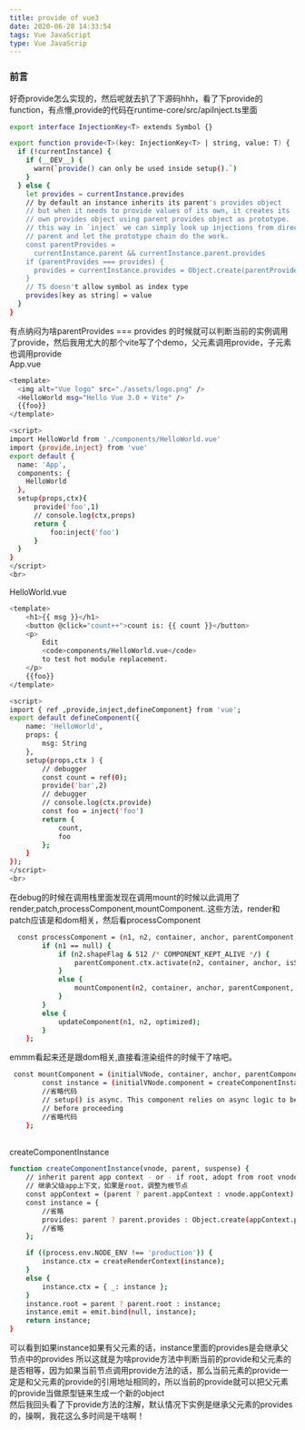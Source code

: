 ```yaml
---
title: provide of vue3
date: 2020-06-28 14:33:54
tags: Vue JavaScript
type: Vue JavaScrip
---
```


### 前言

好奇provide怎么实现的，然后呢就去扒了下源码hhh，看了下provide的function，有点懵,provide的代码在runtime-core/src/apiInject.ts里面
```bash
export interface InjectionKey<T> extends Symbol {}

export function provide<T>(key: InjectionKey<T> | string, value: T) {
  if (!currentInstance) {
    if (__DEV__) {
      warn(`provide() can only be used inside setup().`)
    }
  } else {
    let provides = currentInstance.provides
    // by default an instance inherits its parent's provides object
    // but when it needs to provide values of its own, it creates its
    // own provides object using parent provides object as prototype.
    // this way in `inject` we can simply look up injections from direct
    // parent and let the prototype chain do the work.
    const parentProvides =
      currentInstance.parent && currentInstance.parent.provides
    if (parentProvides === provides) {
      provides = currentInstance.provides = Object.create(parentProvides)
    }
    // TS doesn't allow symbol as index type
    provides[key as string] = value
  }
}
```
<!-- more -->
有点纳闷为啥parentProvides === provides 的时候就可以判断当前的实例调用了provide，然后我用尤大的那个vite写了个demo，父元素调用provide，子元素也调用provide
<br>App.vue
```bash
<template>
  <img alt="Vue logo" src="./assets/logo.png" />
  <HelloWorld msg="Hello Vue 3.0 + Vite" />
  {{foo}}
</template>

<script>
import HelloWorld from './components/HelloWorld.vue'
import {provide,inject} from 'vue'
export default {
  name: 'App',
  components: {
    HelloWorld
  },
  setup(props,ctx){
	  provide('foo',1)
	  // console.log(ctx,props)
	  return {
		  foo:inject('foo')
	  }
  }
}
</script>
<br>
```
HelloWorld.vue
```bash
<template>
	<h1>{{ msg }}</h1>
	<button @click="count++">count is: {{ count }}</button>
	<p>
		Edit
		<code>components/HelloWorld.vue</code>
		to test hot module replacement.
	</p>
	{{foo}}
</template>

<script>
import { ref ,provide,inject,defineComponent} from 'vue';
export default defineComponent({
	name: 'HelloWorld',
	props: {
		msg: String
	},
	setup(props,ctx ) {
		// debugger
		const count = ref(0);
		provide('bar',2)
		// debugger
		// console.log(ctx.provide)
		const foo = inject('foo')
		return {
			count,
			foo
		};
	}
});
</script>
<br>
```

在debug的时候在调用栈里面发现在调用mount的时候以此调用了render,patch,processComponent,mountComponent..这些方法，render和patch应该是和dom相关，然后看processComponent
```bash
  const processComponent = (n1, n2, container, anchor, parentComponent, parentSuspense, isSVG, optimized) => {
        if (n1 == null) {
            if (n2.shapeFlag & 512 /* COMPONENT_KEPT_ALIVE */) {
                parentComponent.ctx.activate(n2, container, anchor, isSVG, optimized);
            }
            else {
                mountComponent(n2, container, anchor, parentComponent, parentSuspense, isSVG, optimized);
            }
        }
        else {
            updateComponent(n1, n2, optimized);
        }
    };
```
emmm看起来还是跟dom相关,直接看渲染组件的时候干了啥吧。
```bash
 const mountComponent = (initialVNode, container, anchor, parentComponent, parentSuspense, isSVG, optimized) => {
        const instance = (initialVNode.component = createComponentInstance(initialVNode, parentComponent, parentSuspense)); //看这个实例
        //省略代码
        // setup() is async. This component relies on async logic to be resolved
        // before proceeding
        //省略代码
    };
```
<br>
createComponentInstance

```bash
function createComponentInstance(vnode, parent, suspense) {
    // inherit parent app context - or - if root, adopt from root vnode
    // 继承父级app上下文，如果是root，调整为根节点
    const appContext = (parent ? parent.appContext : vnode.appContext) || emptyAppContext;
    const instance = {
        //省略
        provides: parent ? parent.provides : Object.create(appContext.provides),
        //省略
    };

    if ((process.env.NODE_ENV !== 'production')) {
        instance.ctx = createRenderContext(instance);
    }
    else {
        instance.ctx = { _: instance };
    }
    instance.root = parent ? parent.root : instance;
    instance.emit = emit.bind(null, instance);
    return instance;
}
```
可以看到如果instance如果有父元素的话，instance里面的provides是会继承父节点中的provides
所以这就是为啥provide方法中判断当前的provide和父元素的是否相等，因为如果当前节点调用provide方法的话，那么当前元素的provide一定是和父元素的provide的引用地址相同的，所以当前的provide就可以把父元素的provide当做原型链来生成一个新的object
<br>
然后我回头看了下provide方法的注解，默认情况下实例是继承父元素的provides的，操啊，我花这么多时间是干啥啊！